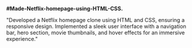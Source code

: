 **#Made-Netflix-homepage-using-HTML-CSS.**

"Developed a Netflix homepage clone using HTML and CSS, ensuring a responsive design. Implemented a sleek user interface with a navigation bar, hero section, movie thumbnails, and hover effects for an immersive experience."
